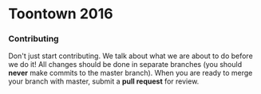 Toontown 2016
=========================
### Contributing ###
Don't just start contributing. We talk about what we are about to do before we do it! All changes should be done in separate branches (you should **never** make commits to the master branch). When you are ready to merge your branch with master, submit a **pull request** for review.